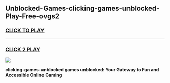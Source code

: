 
## Unblocked-Games-clicking-games-unblocked-Play-Free-ovgs2
<h3>
<a href="https://premium76.site?title=clicking-games-unblocked&ref=19M">CLICK TO PLAY</a></h3>
<hr>

<h3>
<a href="https://premium76.site?title=clicking-games-unblocked&ref=19M">CLICK 2 PLAY</a>
  
</h3>

<a href="https://premium76.site?title=clicking-games-unblocked&ref=19M"><img src="https://clearcache.store/games.png"></a>


**clicking-games-unblocked games unblocked: Your Gateway to Fun and Accessible Online Gaming**
